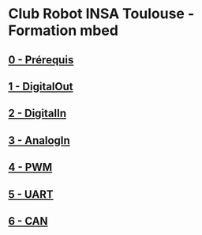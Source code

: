 # Club Robot INSA Toulouse - Formation mbed

## [0 - Prérequis]()

## [1 - DigitalOut]()

## [2 - DigitalIn]() 

## [3 - AnalogIn]() 

## [4 - PWM]()

## [5 - UART]() 

## [6 - CAN]()
